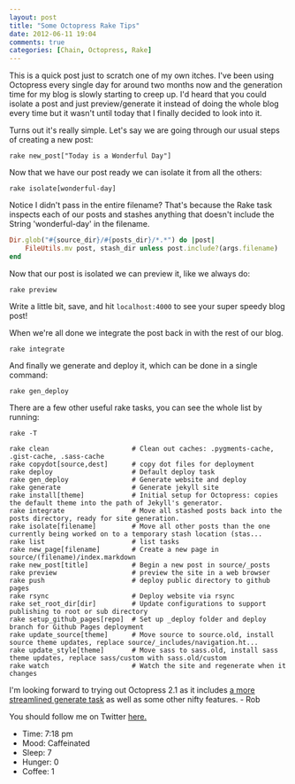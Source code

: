 ```yaml
---
layout: post
title: "Some Octopress Rake Tips"
date: 2012-06-11 19:04
comments: true
categories: [Chain, Octopress, Rake]
---
```


This is a quick post just to scratch one of my own itches. I've been using Octopress every single day for around two months now and the generation time for my blog is slowly starting to creep up. I'd heard that you could isolate a post and just preview/generate it instead of doing the whole blog every time but it wasn't until today that I finally decided to look into it.

Turns out it's really simple. Let's say we are going through our usual steps of creating a new post:

`rake new_post["Today is a Wonderful Day"]`

Now that we have our post ready we can isolate it from all the others:

`rake isolate[wonderful-day]`

Notice I didn't pass in the entire filename? That's because the Rake task inspects each of our posts and stashes anything that doesn't include the String 'wonderful-day' in the filename.

``` ruby
Dir.glob("#{source_dir}/#{posts_dir}/*.*") do |post|
    FileUtils.mv post, stash_dir unless post.include?(args.filename)
end
```

Now that our post is isolated we can preview it, like we always do:

`rake preview`

Write a little bit, save, and hit `localhost:4000` to see your super speedy blog post!

When we're all done we integrate the post back in with the rest of our blog.

`rake integrate`

And finally we generate and deploy it, which can be done in a single command:

`rake gen_deploy`

There are a few other useful rake tasks, you can see the whole list by running:

`rake -T`

```
rake clean                     # Clean out caches: .pygments-cache, .gist-cache, .sass-cache
rake copydot[source,dest]      # copy dot files for deployment
rake deploy                    # Default deploy task
rake gen_deploy                # Generate website and deploy
rake generate                  # Generate jekyll site
rake install[theme]            # Initial setup for Octopress: copies the default theme into the path of Jekyll's generator.
rake integrate                 # Move all stashed posts back into the posts directory, ready for site generation.
rake isolate[filename]         # Move all other posts than the one currently being worked on to a temporary stash location (stas...
rake list                      # list tasks
rake new_page[filename]        # Create a new page in source/(filename)/index.markdown
rake new_post[title]           # Begin a new post in source/_posts
rake preview                   # preview the site in a web browser
rake push                      # deploy public directory to github pages
rake rsync                     # Deploy website via rsync
rake set_root_dir[dir]         # Update configurations to support publishing to root or sub directory
rake setup_github_pages[repo]  # Set up _deploy folder and deploy branch for Github Pages deployment
rake update_source[theme]      # Move source to source.old, install source theme updates, replace source/_includes/navigation.ht...
rake update_style[theme]       # Move sass to sass.old, install sass theme updates, replace sass/custom with sass.old/custom
rake watch                     # Watch the site and regenerate when it changes
```

I'm looking forward to trying out Octopress 2.1 as it includes [a more streamlined generate task](https://github.com/imathis/octopress/pull/207) as well as some other nifty features. - Rob

You should follow me on Twitter [here.](http://twitter.com/rob_dodson)

- Time: 7:18 pm
- Mood: Caffeinated
- Sleep: 7
- Hunger: 0
- Coffee: 1